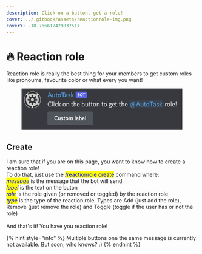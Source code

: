 ```yaml
---
description: Click on a button, get a role!
cover: ../.gitbook/assets/reactionrole-img.png
coverY: -18.766617429837517
---
```


# 🔥 Reaction role

Reaction role is really the best thing for your members to get custom roles like pronoums, favourite color or what every you want!

<figure><img src="../.gitbook/assets/reactionrole-img.png" alt=""><figcaption></figcaption></figure>

## Create

I am sure that if you are on this page, you want to know how to create a reaction role!\
To do that, just use the <mark style="color:blue;">/reactionrole create</mark> command where:\
_<mark style="color:blue;">message</mark>_ is the message that the bot will send\
_<mark style="color:blue;">label</mark>_ is the text on the buton\
_<mark style="color:blue;">role</mark>_ is the role given (or removed or toggled) by the reaction role\
_<mark style="color:blue;">type</mark>_ is the type of the reaction role. Types are Add (just add the role), Remove (just remove the role) and Toggle (toggle if the user has or not the role)\
\
And that's it! You have you reaction role!

{% hint style="info" %}
Multiple buttons one the same message is currently not available. But soon, who knows? :)
{% endhint %}


